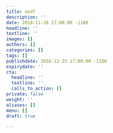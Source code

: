 ```yaml
---
title: asdf
description: ''
date: 2018-11-26 17:00:00 -1100
headline: ''
textline: ''
images: []
authors: []
categories: []
tags: []
publishdate: 2018-12-25 17:00:00 -1100
expirydate: ''
cta:
  headline: ''
  textline: ''
  calls_to_action: []
private: false
weight: ''
aliases: []
menu: []
draft: true

---
```

